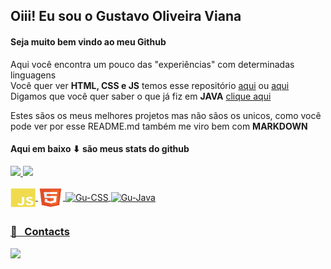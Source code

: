 ## Oiii! Eu sou o Gustavo Oliveira Viana

#### Seja muito bem vindo ao meu Github  
Aqui você encontra um pouco das "experiências" com determinadas linguagens  
Você quer ver **HTML, CSS e JS** temos esse repositório [aqui]([https://github.com/VianaGu/PartidoArquitetonicoof](https://partido-arquitetonicoof-obfs7zlqo-gustavolive0603.vercel.app/Inicio/Index.html)) ou [aqui](https://vianagu.github.io/https-github.com-gustavolive0603-Interdisciplinar_/)
Digamos que você quer saber o que já fiz em **JAVA** [clique aqui](https://github.com/VianaGu/THE_LAST_COIN)  

Estes sãos os meus melhores projetos mas não sãos os unicos, como você pode ver por esse README.md também me viro bem com **MARKDOWN**  

#### Aqui em baixo ⬇ são meus stats do github 
 <div>
  <a href="https://github.com/VianaGu">
  <img height="180em" src="https://github-readme-stats.vercel.app/api?username=VianaGu&show_icons=true&theme=radical&include_all_commits=true&count_private=true"/>
  <img height="180em" src="https://github-readme-stats.vercel.app/api/top-langs/?username=VianaGu&theme=radical&layout=donut&langs_count=7"/>
</div>

<div style="display: inline_block"><br>
  <img align="center" alt="Gu-Js" height="30" width="40" src="https://raw.githubusercontent.com/devicons/devicon/master/icons/javascript/javascript-plain.svg">
  <img align="center" alt="Gu-HTML" height="30" width="40" src="https://raw.githubusercontent.com/devicons/devicon/master/icons/html5/html5-original.svg">
  <img align="center" alt="Gu-CSS" height="30" width="40" src="https://cdn.jsdelivr.net/gh/devicons/devicon/icons/css3/css3-original.svg" />
  <img align="center" alt="Gu-Java" height="30" width="40" src="https://cdn.jsdelivr.net/gh/devicons/devicon/icons/java/java-original.svg" />
</div>
  
  ##
  
 <h3>📱 &nbsp; Contacts</h3> 
  <a href = "mailto:guviana.ti@gmail.com"><img src="https://img.shields.io/badge/-Gmail-%23333?style=for-the-badge&logo=gmail&logoColor=white" target="_blank"></a>

